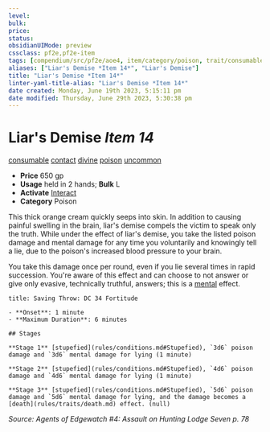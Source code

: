 ```yaml
---
level:
bulk:
price:
status:
obsidianUIMode: preview
cssclass: pf2e,pf2e-item
tags: [compendium/src/pf2e/aoe4, item/category/poison, trait/consumable, trait/contact, trait/divine, trait/poison, trait/uncommon]
aliases: ["Liar's Demise *Item 14*", "Liar's Demise"]
title: "Liar's Demise *Item 14*"
linter-yaml-title-alias: "Liar's Demise *Item 14*"
date created: Monday, June 19th 2023, 5:15:11 pm
date modified: Thursday, June 29th 2023, 5:30:38 pm
---
```


# Liar's Demise *Item 14*

[consumable](rules/traits/consumable.md) [contact](rules/traits/contact.md) [divine](rules/traits/divine.md) [poison](rules/traits/poison.md) [uncommon](rules/traits/uncommon.md)  

- **Price** 650 gp
- **Usage** held in 2 hands; **Bulk** L
- **Activate** [Interact](rules/actions/interact.md)
- **Category** Poison

This thick orange cream quickly seeps into skin. In addition to causing painful swelling in the brain, liar's demise compels the victim to speak only the truth. While under the effect of liar's demise, you take the listed poison damage and mental damage for any time you voluntarily and knowingly tell a lie, due to the poison's increased blood pressure to your brain.

You take this damage once per round, even if you lie several times in rapid succession. You're aware of this effect and can choose to not answer or give only evasive, technically truthful, answers; this is a [mental](rules/traits/mental.md) effect.

```ad-inline-affliction
title: Saving Throw: DC 34 Fortitude

- **Onset**: 1 minute
- **Maximum Duration**: 6 minutes

## Stages

**Stage 1** [stupefied](rules/conditions.md#Stupefied), `3d6` poison damage and `3d6` mental damage for lying (1 minute)

**Stage 2** [stupefied](rules/conditions.md#Stupefied), `4d6` poison damage and `4d6` mental damage for lying (1 minute)

**Stage 3** [stupefied](rules/conditions.md#Stupefied), `5d6` poison damage and `5d6` mental damage for lying, and the damage becomes a [death](rules/traits/death.md) effect. (null)
```

*Source: Agents of Edgewatch #4: Assault on Hunting Lodge Seven p. 78*
